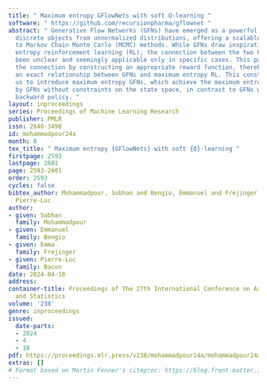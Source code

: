 ```yaml
---
title: " Maximum entropy GFlowNets with soft Q-learning "
software: " https://github.com/recursionpharma/gflownet "
abstract: " Generative Flow Networks (GFNs) have emerged as a powerful tool for sampling
  discrete objects from unnormalized distributions, offering a scalable alternative
  to Markov Chain Monte Carlo (MCMC) methods. While GFNs draw inspiration from maximum
  entropy reinforcement learning (RL), the connection between the two has largely
  been unclear and seemingly applicable only in specific cases. This paper addresses
  the connection by constructing an appropriate reward function, thereby establishing
  an exact relationship between GFNs and maximum entropy RL. This construction allows
  us to introduce maximum entropy GFNs, which achieve the maximum entropy attainable
  by GFNs without constraints on the state space, in contrast to GFNs with uniform
  backward policy. "
layout: inproceedings
series: Proceedings of Machine Learning Research
publisher: PMLR
issn: 2640-3498
id: mohammadpour24a
month: 0
tex_title: " Maximum entropy {GFlowNets} with soft {Q}-learning "
firstpage: 2593
lastpage: 2601
page: 2593-2601
order: 2593
cycles: false
bibtex_author: Mohammadpour, Sobhan and Bengio, Emmanuel and Frejinger, Emma and Bacon,
  Pierre-Luc
author:
- given: Sobhan
  family: Mohammadpour
- given: Emmanuel
  family: Bengio
- given: Emma
  family: Frejinger
- given: Pierre-Luc
  family: Bacon
date: 2024-04-18
address:
container-title: Proceedings of The 27th International Conference on Artificial Intelligence
  and Statistics
volume: '238'
genre: inproceedings
issued:
  date-parts:
  - 2024
  - 4
  - 18
pdf: https://proceedings.mlr.press/v238/mohammadpour24a/mohammadpour24a.pdf
extras: []
# Format based on Martin Fenner's citeproc: https://blog.front-matter.io/posts/citeproc-yaml-for-bibliographies/
---
```

